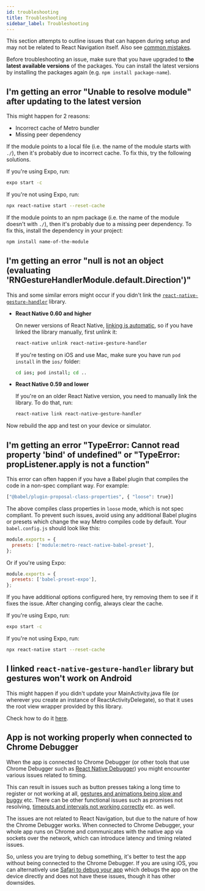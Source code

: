 ```yaml
---
id: troubleshooting
title: Troubleshooting
sidebar_label: Troubleshooting
---
```


This section attempts to outline issues that can happen during setup and may not be related to React Navigation itself. Also see [common mistakes](common-mistakes.md).

Before troubleshooting an issue, make sure that you have upgraded to **the latest available versions** of the packages. You can install the latest versions by installing the packages again (e.g. `npm install package-name`).

## I'm getting an error "Unable to resolve module" after updating to the latest version

This might happen for 2 reasons:

- Incorrect cache of Metro bundler
- Missing peer dependency

If the module points to a local file (i.e. the name of the module starts with `./`), then it's probably due to incorrect cache. To fix this, try the following solutions.

If you're using Expo, run:

```bash
expo start -c
```

If you're not using Expo, run:

```bash
npx react-native start --reset-cache
```

If the module points to an npm package (i.e. the name of the module doesn't with `./`), then it's probably due to a missing peer dependency. To fix this, install the dependency in your project:

```bash npm2yarn
npm install name-of-the-module
```

## I'm getting an error "null is not an object (evaluating 'RNGestureHandlerModule.default.Direction')"

This and some similar errors might occur if you didn't link the [`react-native-gesture-handler`](https://github.com/software-mansion/react-native-gesture-handler) library.

- **React Native 0.60 and higher**

  On newer versions of React Native, [linking is automatic](https://github.com/react-native-community/cli/blob/master/docs/autolinking.md), so if you have linked the library manually, first unlink it:

  ```bash
  react-native unlink react-native-gesture-handler
  ```

  If you're testing on iOS and use Mac, make sure you have run `pod install` in the `ios/` folder:

  ```bash
  cd ios; pod install; cd ..
  ```

- **React Native 0.59 and lower**

  If you're on an older React Native version, you need to manually link the library. To do that, run:

  ```bash
  react-native link react-native-gesture-handler
  ```

Now rebuild the app and test on your device or simulator.

## I'm getting an error "TypeError: Cannot read property 'bind' of undefined" or "TypeError: propListener.apply is not a function"

This error can often happen if you have a Babel plugin that compiles the code in a non-spec compliant way. For example:

```bash
["@babel/plugin-proposal-class-properties", { "loose": true}]
```

The above compiles class properties in `loose` mode, which is not spec compliant. To prevent such issues, avoid using any additional Babel plugins or presets which change the way Metro compiles code by default. Your `babel.config.js` should look like this:

```js
module.exports = {
  presets: ['module:metro-react-native-babel-preset'],
};
```

Or if you're using Expo:

```js
module.exports = {
  presets: ['babel-preset-expo'],
};
```

If you have additional options configured here, try removing them to see if it fixes the issue. After changing config, always clear the cache.

If you're using Expo, run:

```bash
expo start -c
```

If you're not using Expo, run:

```bash
npx react-native start --reset-cache
```

## I linked `react-native-gesture-handler` library but gestures won't work on Android

This might happen if you didn't update your MainActivity.java file (or wherever you create an instance of ReactActivityDelegate), so that it uses the root view wrapper provided by this library.

Check how to do it [here](https://software-mansion.github.io/react-native-gesture-handler/docs/getting-started.html).

## App is not working properly when connected to Chrome Debugger

When the app is connected to Chrome Debugger (or other tools that use Chrome Debugger such as [React Native Debugger](https://github.com/jhen0409/react-native-debugger)) you might encounter various issues related to timing.

This can result in issues such as button presses taking a long time to register or not working at all, [gestures and animations being slow and buggy](https://github.com/facebook/react-native/issues/2367) etc. There can be other functional issues such as promises not resolving, [timeouts and intervals not working correctly](https://github.com/facebook/react-native/issues/4470) etc. as well.

The issues are not related to React Navigation, but due to the nature of how the Chrome Debugger works. When connected to Chrome Debugger, your whole app runs on Chrome and communicates with the native app via sockets over the network, which can introduce latency and timing related issues.

So, unless you are trying to debug something, it's better to test the app without being connected to the Chrome Debugger. If you are using iOS, you can alternatively use [Safari to debug your app](https://reactnative.dev/docs/debugging#safari-developer-tools) which debugs the app on the device directly and does not have these issues, though it has other downsides.
